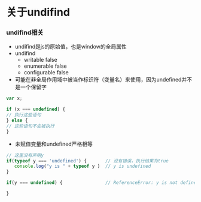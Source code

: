 # 关于undifind
### undifind相关
- undifind是js的原始值，也是window的全局属性
- undifind 
  - writable	false
  - enumerable	false
  - configurable  false
- 可能在非全局作用域中被当作标识符（变量名）来使用，因为undefined并不是一个保留字
```js
var x;

if (x === undefined) {
// 执行这些语句
} else {
// 这些语句不会被执行
}
```
- 未赋值变量和undefined严格相等

```js
// 这里没有声明y
if(typeof y === 'undefined') {       // 没有错误，执行结果为true
   console.log("y is " + typeof y )  // y is undefined
}

if(y === undefined) {                // ReferenceError: y is not defined

}
```


